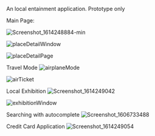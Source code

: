 An local entainment application. Prototype only


Main Page:

![Screenshot_1614248884-min](https://user-images.githubusercontent.com/63452572/112440350-296b5980-8d85-11eb-8817-2e46c9ed042d.png)

![placeDetailWindow](https://user-images.githubusercontent.com/63452572/112439681-64b95880-8d84-11eb-9d94-d88b52021428.png)

![placeDetailPage](https://user-images.githubusercontent.com/63452572/112439687-671bb280-8d84-11eb-9ac5-6323f2eb6e7b.png)


Travel Mode
![airplaneMode](https://user-images.githubusercontent.com/63452572/112439552-33d92380-8d84-11eb-91be-e0e3fc72f1dc.png)

![airTicket](https://user-images.githubusercontent.com/63452572/112439555-350a5080-8d84-11eb-8550-8b53fb8c55cd.png)


Local Exhibition 
![Screenshot_1614249042](https://user-images.githubusercontent.com/63452572/112439755-7864bf00-8d84-11eb-834d-2bfcbf5f00a2.png)

![exhibitionWindow](https://user-images.githubusercontent.com/63452572/112439659-5cf9b400-8d84-11eb-958d-434ceea1bb0c.png)

Searching with autocomplete
![Screenshot_1606733488](https://user-images.githubusercontent.com/63452572/112439724-6edb5700-8d84-11eb-82d9-c456031cc00f.png)

Credit Card Application
![Screenshot_1614249054](https://user-images.githubusercontent.com/63452572/112439791-81ee2700-8d84-11eb-9ac3-4343635ee8cd.png)
